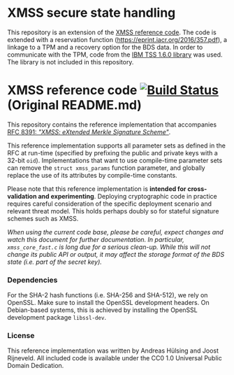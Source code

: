 # XMSS secure state handling
This repository is an extension of the [XMSS reference code](https://github.com/XMSS/xmss-reference). The code is extended with a reservation function (https://eprint.iacr.org/2016/357.pdf), a linkage to a TPM and a recovery option for the BDS data. In order to communicate with the TPM, code from the [IBM TSS 1.6.0 library](https://sourceforge.net/projects/ibmtpm20tss/) was used. The library is not included in this repository.

# XMSS reference code [![Build Status](https://travis-ci.org/XMSS/xmss-reference.svg?branch=master)](https://travis-ci.org/XMSS/xmss-reference) (Original README.md)

This repository contains the reference implementation that accompanies [RFC 8391: _"XMSS: eXtended Merkle Signature Scheme"_](https://tools.ietf.org/html/rfc8391).

This reference implementation supports all parameter sets as defined in the RFC at run-time (specified by prefixing the public and private keys with a 32-bit `oid`). Implementations that want to use compile-time parameter sets can remove the `struct xmss_params` function parameter, and globally replace the use of its attributes by compile-time constants.

Please note that this reference implementation is **intended for cross-validation and experimenting**. Deploying cryptographic code in practice requires careful consideration of the specific deployment scenario and relevant threat model. This holds perhaps doubly so for stateful signature schemes such as XMSS.

_When using the current code base, please be careful, expect changes and watch this document for further documentation. In particular, `xmss_core_fast.c` is long due for a serious clean-up. While this will not change its public API or output, it may affect the storage format of the BDS state (i.e. part of the secret key)._

### Dependencies

For the SHA-2 hash functions (i.e. SHA-256 and SHA-512), we rely on OpenSSL. Make sure to install the OpenSSL development headers. On Debian-based systems, this is achieved by installing the OpenSSL development package `libssl-dev`.

### License

This reference implementation was written by Andreas Hülsing and Joost Rijneveld. All included code is available under the CC0 1.0 Universal Public Domain Dedication.
